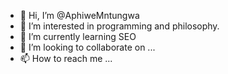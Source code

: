 - 👋 Hi, I’m @AphiweMntungwa
- 👀 I’m interested in programming and philosophy.
- 🌱 I’m currently learning SEO
- 💞️ I’m looking to collaborate on ...
- 📫 How to reach me ...

<!---
AphiweMntungwa/AphiweMntungwa is a ✨ special ✨ repository because its `README.md` (this file) appears on your GitHub profile.
You can click the Preview link to take a look at your changes.
--->

